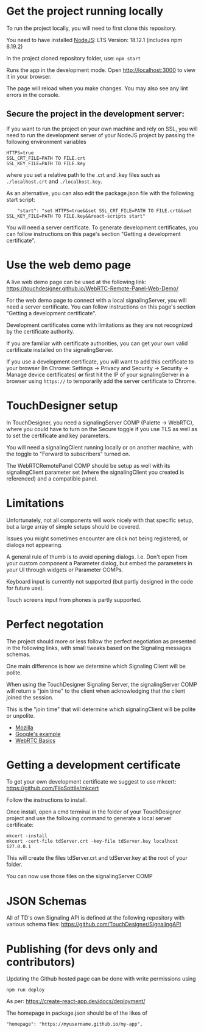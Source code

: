# Get the project running locally

To run the project locally, you will need to first clone this repository.

You need to have installed [NodeJS](https://nodejs.org/en/): LTS Version: 18.12.1 (includes npm 8.19.2)

In the project cloned repository folder, use:
`npm start`

Runs the app in the development mode.
Open [http://localhost:3000](http://localhost:3000) to view it in your browser.

The page will reload when you make changes.
You may also see any lint errors in the console.

## Secure the project in the development server:

If you want to run the project on your own machine and rely on SSL, you will need to run the development server of your NodeJS project by passing the following environment variables

```
HTTPS=true
SSL_CRT_FILE=PATH TO FILE.crt
SSL_KEY_FILE=PATH TO FILE.key
```

where you set a relative path to the .crt and .key files such as `./localhost.crt` and `./localhost.key`.

As an alternative, you can also edit the package.json file with the following start script:

```
    "start": "set HTTPS=true&&set SSL_CRT_FILE=PATH TO FILE.crt&&set SSL_KEY_FILE=PATH TO FILE.key&&react-scripts start"
```

You will need a server certificate. To generate development certificates, you can follow instructions on this page's section "Getting a development certificate".

# Use the web demo page

A live web demo page can be used at the following link: https://touchdesigner.github.io/WebRTC-Remote-Panel-Web-Demo/

For the web demo page to connect with a local signalingServer, you will need a server certificate. You can follow instructions on this page's section "Getting a development certificate".

Development certificates come with limitations as they are not recognized by the certificate authority.

If you are familiar with certificate authorities, you can get your own valid certificate installed on the signalingServer.

If you use a development certificate, you will want to add this certificate to your browser (In Chrome: Settings -> Privacy and Security -> Security -> Manage device certificates) **or** first hit the IP of your signalingServer in a browser using `https://` to temporarily add the server certificate to Chrome.

# TouchDesigner setup

In TouchDesigner, you need a signalingServer COMP (Palette -> WebRTC), where you could have to turn on the Secure toggle if you use TLS as well as to set the certificate and key parameters.

You will need a signalingClient running locally or on another machine, with the toggle to "Forward to subscribers" turned on. 

The WebRTCRemotePanel COMP should be setup as well with its signalingClient parameter set (where the signalingClient you created is referenced) and a compatible panel.

# Limitations

Unfortunately, not all components will work nicely with that specific setup, but a large array of simple setups should be covered.

Issues you might sometimes encounter are click not being registered, or dialogs not appearing.

A general rule of thumb is to avoid opening dialogs. I.e. Don't open from your custom component a Parameter dialog, but embed the parameters in your UI through widgets or Parameter COMPs.

Keyboard input is currently not supported (but partly designed in the code for future use).

Touch screens input from phones is partly supported.

# Perfect negotation

The project should more or less follow the perfect negotiation as presented in the following links, with small tweaks based on the Signaling messages schemas.

One main difference is how we determine which Signaling Client will be polite.

When using the TouchDesigner Signaling Server, the signalingServer COMP will return a "join time" to the client when acknowledging that the client joined the session.

This is the "join time" that will determine which signalingClient will be polite or unpolite.

- [Mozilla](https://developer.mozilla.org/en-US/docs/Web/API/WebRTC_API/Perfect_negotiation)
- [Google's example](https://github.com/webrtc/samples/tree/gh-pages/src/content/peerconnection/perfect-negotiation)
- [WebRTC Basics](https://web.dev/webrtc-basics/)

# Getting a development certificate

To get your own development certificate we suggest to use mkcert: https://github.com/FiloSottile/mkcert

Follow the instructions to install.

Once install, open a cmd terminal in the folder of your TouchDesigner project and use the following command to generate a local server certificate:

```
mkcert -install
mkcert -cert-file tdServer.crt -key-file tdServer.key localhost 127.0.0.1
```

This will create the files tdServer.crt and tdServer.key at the root of your folder. 

You can now use those files on the signalingServer COMP

# JSON Schemas

All of TD's own Signaling API is defined at the following repository with various schema files: https://github.com/TouchDesigner/SignalingAPI

# Publishing (for devs only and contributors)

Updating the Github hosted page can be done with write permissions using 

```
npm run deploy
```

As per: https://create-react-app.dev/docs/deployment/

The homepage in package.json should be of the likes of 

```
"homepage": "https://myusername.github.io/my-app",
```